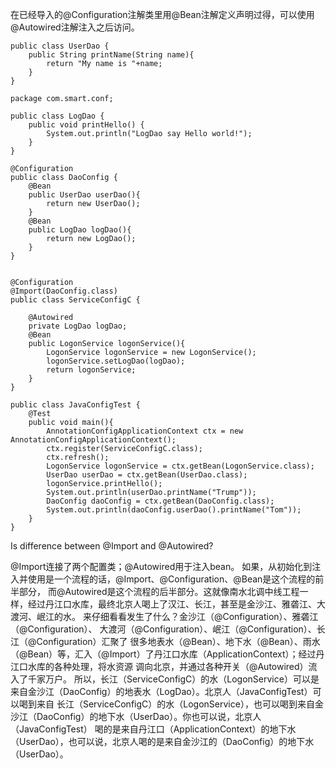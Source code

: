 在已经导入的@Configuration注解类里用@Bean注解定义声明过得，可以使用@Autowired注解注入之后访问。

```
public class UserDao {
    public String printName(String name){
        return "My name is "+name;
    }
}

package com.smart.conf;

public class LogDao {
    public void printHello() {
        System.out.println("LogDao say Hello world!");
    }
}

@Configuration
public class DaoConfig {
    @Bean
    public UserDao userDao(){
        return new UserDao();
    }
    @Bean
    public LogDao logDao(){
        return new LogDao();
    }
}


@Configuration
@Import(DaoConfig.class)
public class ServiceConfigC {

    @Autowired
    private LogDao logDao;
    @Bean
    public LogonService logonService(){
        LogonService logonService = new LogonService();
        logonService.setLogDao(logDao);
        return logonService;
    }
}

public class JavaConfigTest {
    @Test
    public void main(){
        AnnotationConfigApplicationContext ctx = new AnnotationConfigApplicationContext();
        ctx.register(ServiceConfigC.class);
        ctx.refresh();
        LogonService logonService = ctx.getBean(LogonService.class);
        UserDao userDao = ctx.getBean(UserDao.class);
        logonService.printHello();
        System.out.println(userDao.printName("Trump"));
        DaoConfig daoConfig = ctx.getBean(DaoConfig.class);
        System.out.println(daoConfig.userDao().printName("Tom"));
    }
}

```

Is difference between @Import and @Autowired?

@Import连接了两个配置类；@Autowired用于注入bean。
如果，从初始化到注入并使用是一个流程的话，@Import、@Configuration、@Bean是这个流程的前半部分，
而@Autowired是这个流程的后半部分。这就像南水北调中线工程一样，经过丹江口水库，最终北京人喝上了汉江、长江，甚至是金沙江、雅砻江、大渡河、岷江的水。
来仔细看看发生了什么？金沙江（@Configuration）、雅砻江（@Configuration）、
大渡河（@Configuration）、岷江（@Configuration）、长江（@Configuration）汇聚了
 很多地表水（@Bean）、地下水（@Bean）、雨水（@Bean）等，汇入（@Import）了丹江口水库（ApplicationContext）；经过丹江口水库的各种处理，将水资源
 调向北京，并通过各种开关（@Autowired）流入了千家万户。
 所以，长江（ServiceConfigC）的水（LogonService）可以是来自金沙江（DaoConfig）的地表水（LogDao）。北京人（JavaConfigTest）可以喝到来自
 长江（ServiceConfigC）的水（LogonService），也可以喝到来自金沙江（DaoConfig）的地下水（UserDao）。你也可以说，北京人（JavaConfigTest）
 喝的是来自丹江口（ApplicationContext）的地下水（UserDao），也可以说，北京人喝的是来自金沙江的（DaoConfig）的地下水（UserDao）。